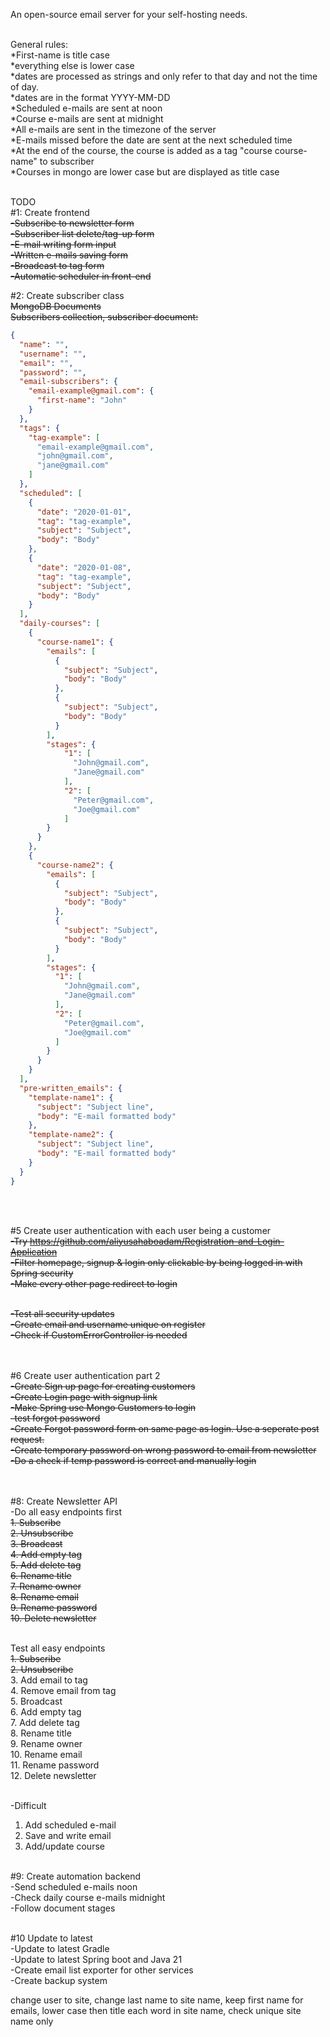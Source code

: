An open-source email server for your self-hosting needs. <br><br>

General rules:<br>
*First-name is title case<br>
*everything else is lower case<br>
*dates are processed as strings and only refer to that day and not the time of day.<br>
*dates are in the format YYYY-MM-DD<br>
*Scheduled e-mails are sent at noon<br>
*Course e-mails are sent at midnight<br>
*All e-mails are sent in the timezone of the server<br>
*E-mails missed before the date are sent at the next scheduled time<br>
*At the end of the course, the course is added as a tag "course course-name" to subscriber<br>
*Courses in mongo are lower case but are displayed as title case<br>
<br>

TODO<br>
#1: Create frontend<br>
<s>-Subscribe to newsletter form</s><br>
<s>-Subscriber list delete/tag-up form</s><br>
<s>-E-mail writing form input</s><br>
<s>-Written e-mails saving form</s><br>
<s>-Broadcast to tag form</s><br>
<s>-Automatic scheduler in front-end</s><br>



#2: Create subscriber class<br>
<s>MongoDB Documents</s><br>
<s>Subscribers collection, subscriber document:</s><br>
```JSON
{
  "name": "",
  "username": "",
  "email": "",
  "password": "",
  "email-subscribers": {
    "email-example@gmail.com": {
      "first-name": "John"
    }
  },
  "tags": {
    "tag-example": [
      "email-example@gmail.com",
      "john@gmail.com",
      "jane@gmail.com"
    ]
  },
  "scheduled": [
    {
      "date": "2020-01-01",
      "tag": "tag-example",
      "subject": "Subject",
      "body": "Body"
    },
    {
      "date": "2020-01-08",
      "tag": "tag-example",
      "subject": "Subject",
      "body": "Body"
    }
  ],
  "daily-courses": [
    {
      "course-name1": {
        "emails": [
          {
            "subject": "Subject",
            "body": "Body"
          },
          {
            "subject": "Subject",
            "body": "Body"
          }
        ],
        "stages": {
            "1": [
              "John@gmail.com",
              "Jane@gmail.com"
            ],
            "2": [
              "Peter@gmail.com",
              "Joe@gmail.com"
            ]
        }
      }
    },
    {
      "course-name2": {
        "emails": [
          {
            "subject": "Subject",
            "body": "Body"
          },
          {
            "subject": "Subject",
            "body": "Body"
          }
        ],
        "stages": {
          "1": [
            "John@gmail.com",
            "Jane@gmail.com"
          ],
          "2": [
            "Peter@gmail.com",
            "Joe@gmail.com"
          ]
        }
      }
    }
  ],
  "pre-written_emails": {
    "template-name1": {
      "subject": "Subject line",
      "body": "E-mail formatted body"
    },
    "template-name2": {
      "subject": "Subject line",
      "body": "E-mail formatted body"
    }
  }
}
```
<br><br>

#5 Create user authentication with each user being a customer<br>
<s>-Try https://github.com/aliyusahaboadam/Registration-and-Login-Application </s><br>
<s>-Filter homepage, signup & login only clickable by being logged in with Spring security</s><br>
<s>     -Make every other page redirect to login</s><br><br>

<s>-Test all security updates</s><br>
<s>-Create email and username unique on register</s><br>
<s>-Check if CustomErrorController is needed</s><br>
<br><br>

#6 Create user authentication part 2<br>
<s>-Create Sign up page for creating customers</s><br>
<s>-Create Login page with signup link</s><br>
<s>-Make Spring use Mongo Customers to login</s><br> 
<s>-test forgot password</s><br>
<s>-Create Forgot password form on same page as login. Use a seperate post request.</s><br>
<s>-Create temporary password on wrong password to email from newsletter</s><br>
<s>-Do a check if temp password is correct and manually login</s><br>
<br><br>

#8: Create Newsletter API<br>
-Do all easy endpoints first<br>
<s>1. Subscribe</s><br>
<s>2. Unsubscribe</s><br>
<s>3. Broadcast</s><br>
<s>4. Add empty tag</s><br>
<s>5. Add delete tag</s><br>
<s>6. Rename title</s><br>
<s>7. Rename owner</s><br>
<s>8. Rename email</s><br>
<s>9. Rename password</s><br>
<s>10. Delete newsletter</s>
<br><br>

Test all easy endpoints<br>
<s>1. Subscribe</s><br>
<s>2. Unsubscribe</s><br>
3. Add email to tag<br>
4. Remove email from tag<br>
5. Broadcast<br>
6. Add empty tag<br>
7. Add delete tag<br>
8. Rename title<br>
9. Rename owner<br>
10. Rename email<br>
11. Rename password<br>
12. Delete newsletter
<br><br>

-Difficult<br>
1. Add scheduled e-mail<br>
2. Save and write email<br>
3. Add/update course
<br><br>

#9: Create automation backend<br>
-Send scheduled e-mails noon<br>
-Check daily course e-mails midnight<br>
-Follow document stages<br><br>

#10 Update to latest<br>
-Update to latest Gradle<br>
-Update to latest Spring boot and Java 21<br>
-Create email list exporter for other services<br>
-Create backup system<br>

change user to site,
change last name to site name,
keep first name for emails, lower case then title each word in site name,
check unique site name only